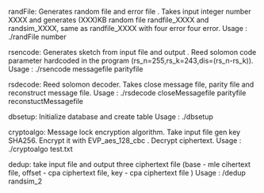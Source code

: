 randFile:
Generates random file and error file . Takes input integer number XXXX and generates (XXX)KB random file randfile_XXXX and 
randsim_XXXX, same as  randfile_XXXX with four error four error. 
Usage :
./randFile number

rsencode: Generates sketch from input file and output . Reed solomon code parameter hardcoded in the program (rs_n=255,rs_k=243,dis=(rs_n-rs_k)).
Usage :
./rsencode messagefile parityfile

rsdecode: Reed solomon decoder. Takes close message file, parity file and reconstruct message file.
Usage :
./rsdecode closeMessagefile parityfile reconstuctMessagefile

dbsetup: Initialize database and create table
Usage :
./dbsetup 

cryptoalgo: Message lock encryption algorithm. Take input file gen key SHA256. Encrypt it with EVP_aes_128_cbc . Decrypt ciphertext. 
Usage :
./cryptoalgo test.txt

dedup: take input file and output three ciphertext file (base - mle cihertext file, offset - cpa ciphertext file, key - cpa ciphertext file )
Usage :
/dedup randsim_2 
